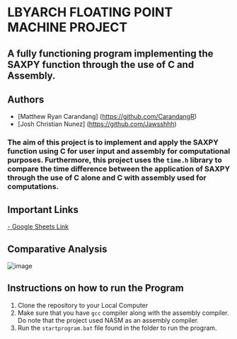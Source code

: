 # LBYARCH FLOATING POINT MACHINE PROJECT

## A fully functioning program implementing the SAXPY function through the use of C and Assembly.
## Authors
- [Matthew Ryan Carandang] (https://github.com/CarandangR)
- [Josh Christian Nunez] (https://github.com/Jawsshhh)

### The aim of this project is to implement and apply the SAXPY function using C for user input and assembly for computational purposes. Furthermore, this project uses the `time.h` library to compare the time difference between the application of SAXPY through the use of C alone and C with assembly used for computations.

## Important Links
<a href = "https://docs.google.com/spreadsheets/d/1pxjaLjrpqlia0G-htxE7v_ePE7JZzUAg8gkum9WhNz0/edit?usp=sharing" target = "blank">
- Google Sheets Link
</a>

## Comparative Analysis
![image](https://github.com/user-attachments/assets/2bde86de-ddb8-41f0-b79d-a38d19ccb62e)


## Instructions on how to run the Program
1. Clone the repository to your Local Computer
2. Make sure that you have `gcc` compiler along with the assembly compiler. Do note that the project used NASM as an assembly compiler.
3. Run the `startprogram.bat` file found in the folder to run the program.
